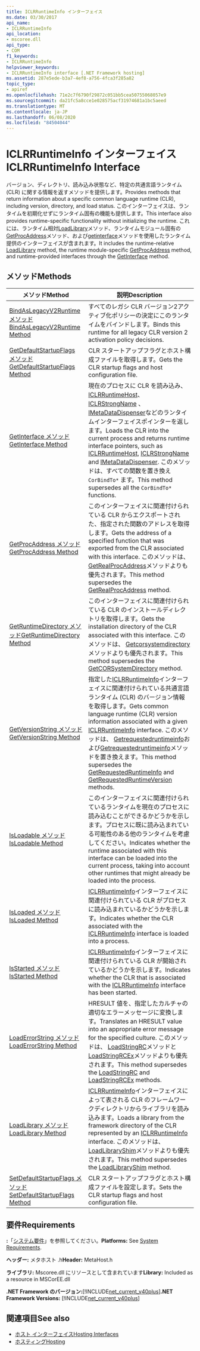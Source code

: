 ```yaml
---
title: ICLRRuntimeInfo インターフェイス
ms.date: 03/30/2017
api_name:
- ICLRRuntimeInfo
api_location:
- mscoree.dll
api_type:
- COM
f1_keywords:
- ICLRRuntimeInfo
helpviewer_keywords:
- ICLRRuntimeInfo interface [.NET Framework hosting]
ms.assetid: 287e5ede-b3a7-4ef8-a756-4fca3f285a82
topic_type:
- apiref
ms.openlocfilehash: 71e2c7f6790f29872c051bb5cea50755068057e9
ms.sourcegitcommit: da21fc5a8cce1e028575acf31974681a1bc5aeed
ms.translationtype: MT
ms.contentlocale: ja-JP
ms.lasthandoff: 06/08/2020
ms.locfileid: "84504044"
---
```

# <a name="iclrruntimeinfo-interface"></a><span data-ttu-id="81d74-102">ICLRRuntimeInfo インターフェイス</span><span class="sxs-lookup"><span data-stu-id="81d74-102">ICLRRuntimeInfo Interface</span></span>
<span data-ttu-id="81d74-103">バージョン、ディレクトリ、読み込み状態など、特定の共通言語ランタイム (CLR) に関する情報を返すメソッドを提供します。</span><span class="sxs-lookup"><span data-stu-id="81d74-103">Provides methods that return information about a specific common language runtime (CLR), including version, directory, and load status.</span></span> <span data-ttu-id="81d74-104">このインターフェイスは、ランタイムを初期化せずにランタイム固有の機能も提供します。</span><span class="sxs-lookup"><span data-stu-id="81d74-104">This interface also provides runtime-specific functionality without initializing the runtime.</span></span> <span data-ttu-id="81d74-105">これには、ランタイム相対[LoadLibrary](iclrruntimeinfo-loadlibrary-method.md)メソッド、ランタイムモジュール固有の[GetProcAddress](iclrruntimeinfo-getprocaddress-method.md)メソッド、および[getinterface](iclrruntimeinfo-getinterface-method.md)メソッドを使用したランタイム提供のインターフェイスが含まれます。</span><span class="sxs-lookup"><span data-stu-id="81d74-105">It includes the runtime-relative [LoadLibrary](iclrruntimeinfo-loadlibrary-method.md) method, the runtime module-specific [GetProcAddress](iclrruntimeinfo-getprocaddress-method.md) method, and runtime-provided interfaces through the [GetInterface](iclrruntimeinfo-getinterface-method.md) method.</span></span>  
  
## <a name="methods"></a><span data-ttu-id="81d74-106">メソッド</span><span class="sxs-lookup"><span data-stu-id="81d74-106">Methods</span></span>  
  
|<span data-ttu-id="81d74-107">メソッド</span><span class="sxs-lookup"><span data-stu-id="81d74-107">Method</span></span>|<span data-ttu-id="81d74-108">説明</span><span class="sxs-lookup"><span data-stu-id="81d74-108">Description</span></span>|  
|------------|-----------------|  
|[<span data-ttu-id="81d74-109">BindAsLegacyV2Runtime メソッド</span><span class="sxs-lookup"><span data-stu-id="81d74-109">BindAsLegacyV2Runtime Method</span></span>](iclrruntimeinfo-bindaslegacyv2runtime-method.md)|<span data-ttu-id="81d74-110">すべてのレガシ CLR バージョン2アクティブ化ポリシーの決定にこのランタイムをバインドします。</span><span class="sxs-lookup"><span data-stu-id="81d74-110">Binds this runtime for all legacy CLR version 2 activation policy decisions.</span></span>|  
|[<span data-ttu-id="81d74-111">GetDefaultStartupFlags メソッド</span><span class="sxs-lookup"><span data-stu-id="81d74-111">GetDefaultStartupFlags Method</span></span>](iclrruntimeinfo-getdefaultstartupflags-method.md)|<span data-ttu-id="81d74-112">CLR スタートアップフラグとホスト構成ファイルを取得します。</span><span class="sxs-lookup"><span data-stu-id="81d74-112">Gets the CLR startup flags and host configuration file.</span></span>|  
|[<span data-ttu-id="81d74-113">GetInterface メソッド</span><span class="sxs-lookup"><span data-stu-id="81d74-113">GetInterface Method</span></span>](iclrruntimeinfo-getinterface-method.md)|<span data-ttu-id="81d74-114">現在のプロセスに CLR を読み込み、 [ICLRRuntimeHost](iclrruntimehost-interface.md)、 [ICLRStrongName](iclrstrongname-interface.md) 、 [IMetaDataDispenser](../metadata/imetadatadispenser-interface.md)などのランタイムインターフェイスポインターを返します。</span><span class="sxs-lookup"><span data-stu-id="81d74-114">Loads the CLR into the current process and returns runtime interface pointers, such as [ICLRRuntimeHost](iclrruntimehost-interface.md), [ICLRStrongName](iclrstrongname-interface.md) and [IMetaDataDispenser](../metadata/imetadatadispenser-interface.md).</span></span> <span data-ttu-id="81d74-115">このメソッドは、すべての関数を置き換え `CorBindTo*` ます。</span><span class="sxs-lookup"><span data-stu-id="81d74-115">This method supersedes all the `CorBindTo*` functions.</span></span>|  
|[<span data-ttu-id="81d74-116">GetProcAddress メソッド</span><span class="sxs-lookup"><span data-stu-id="81d74-116">GetProcAddress Method</span></span>](iclrruntimeinfo-getprocaddress-method.md)|<span data-ttu-id="81d74-117">このインターフェイスに関連付けられている CLR からエクスポートされた、指定された関数のアドレスを取得します。</span><span class="sxs-lookup"><span data-stu-id="81d74-117">Gets the address of a specified function that was exported from the CLR associated with this interface.</span></span> <span data-ttu-id="81d74-118">このメソッドは、 [GetRealProcAddress](getrealprocaddress-function.md)メソッドよりも優先されます。</span><span class="sxs-lookup"><span data-stu-id="81d74-118">This method supersedes the [GetRealProcAddress](getrealprocaddress-function.md) method.</span></span>|  
|[<span data-ttu-id="81d74-119">GetRuntimeDirectory メソッド</span><span class="sxs-lookup"><span data-stu-id="81d74-119">GetRuntimeDirectory Method</span></span>](iclrruntimeinfo-getruntimedirectory-method.md)|<span data-ttu-id="81d74-120">このインターフェイスに関連付けられている CLR のインストールディレクトリを取得します。</span><span class="sxs-lookup"><span data-stu-id="81d74-120">Gets the installation directory of the CLR associated with this interface.</span></span> <span data-ttu-id="81d74-121">このメソッドは、 [Getcorsystemdirectory](getcorsystemdirectory-function.md)メソッドよりも優先されます。</span><span class="sxs-lookup"><span data-stu-id="81d74-121">This method supersedes the [GetCORSystemDirectory](getcorsystemdirectory-function.md) method.</span></span>|  
|[<span data-ttu-id="81d74-122">GetVersionString メソッド</span><span class="sxs-lookup"><span data-stu-id="81d74-122">GetVersionString Method</span></span>](iclrruntimeinfo-getversionstring-method.md)|<span data-ttu-id="81d74-123">指定した[ICLRRuntimeInfo](iclrruntimeinfo-interface.md)インターフェイスに関連付けられている共通言語ランタイム (CLR) のバージョン情報を取得します。</span><span class="sxs-lookup"><span data-stu-id="81d74-123">Gets common language runtime (CLR) version information associated with a given [ICLRRuntimeInfo](iclrruntimeinfo-interface.md) interface.</span></span> <span data-ttu-id="81d74-124">このメソッドは、 [Getrequestedruntimeinfo](getrequestedruntimeinfo-function.md)および[Getrequestedruntimeinfo](getrequestedruntimeversion-function.md)メソッドを置き換えます。</span><span class="sxs-lookup"><span data-stu-id="81d74-124">This method supersedes the [GetRequestedRuntimeInfo](getrequestedruntimeinfo-function.md) and [GetRequestedRuntimeVersion](getrequestedruntimeversion-function.md) methods.</span></span>|  
|[<span data-ttu-id="81d74-125">IsLoadable メソッド</span><span class="sxs-lookup"><span data-stu-id="81d74-125">IsLoadable Method</span></span>](iclrruntimeinfo-isloadable-method.md)|<span data-ttu-id="81d74-126">このインターフェイスに関連付けられているランタイムを現在のプロセスに読み込むことができるかどうかを示します。プロセスに既に読み込まれている可能性のある他のランタイムを考慮してください。</span><span class="sxs-lookup"><span data-stu-id="81d74-126">Indicates whether the runtime associated with this interface can be loaded into the current process, taking into account other runtimes that might already be loaded into the process.</span></span>|  
|[<span data-ttu-id="81d74-127">IsLoaded メソッド</span><span class="sxs-lookup"><span data-stu-id="81d74-127">IsLoaded Method</span></span>](iclrruntimeinfo-isloaded-method.md)|<span data-ttu-id="81d74-128">[ICLRRuntimeInfo](iclrruntimeinfo-interface.md)インターフェイスに関連付けられている CLR がプロセスに読み込まれているかどうかを示します。</span><span class="sxs-lookup"><span data-stu-id="81d74-128">Indicates whether the CLR associated with the [ICLRRuntimeInfo](iclrruntimeinfo-interface.md) interface is loaded into a process.</span></span>|  
|[<span data-ttu-id="81d74-129">IsStarted メソッド</span><span class="sxs-lookup"><span data-stu-id="81d74-129">IsStarted Method</span></span>](iclrruntimeinfo-isstarted-method.md)|<span data-ttu-id="81d74-130">[ICLRRuntimeInfo](iclrruntimeinfo-interface.md)インターフェイスに関連付けられている CLR が開始されているかどうかを示します。</span><span class="sxs-lookup"><span data-stu-id="81d74-130">Indicates whether the CLR that is associated with the [ICLRRuntimeInfo](iclrruntimeinfo-interface.md) interface has been started.</span></span>|  
|[<span data-ttu-id="81d74-131">LoadErrorString メソッド</span><span class="sxs-lookup"><span data-stu-id="81d74-131">LoadErrorString Method</span></span>](iclrruntimeinfo-loaderrorstring-method.md)|<span data-ttu-id="81d74-132">HRESULT 値を、指定したカルチャの適切なエラーメッセージに変換します。</span><span class="sxs-lookup"><span data-stu-id="81d74-132">Translates an HRESULT value into an appropriate error message for the specified culture.</span></span> <span data-ttu-id="81d74-133">このメソッドは、 [LoadStringRC](loadstringrc-function.md)メソッドと[LoadStringRCEx](loadstringrcex-function.md)メソッドよりも優先されます。</span><span class="sxs-lookup"><span data-stu-id="81d74-133">This method supersedes the [LoadStringRC](loadstringrc-function.md) and [LoadStringRCEx](loadstringrcex-function.md) methods.</span></span>|  
|[<span data-ttu-id="81d74-134">LoadLibrary メソッド</span><span class="sxs-lookup"><span data-stu-id="81d74-134">LoadLibrary Method</span></span>](iclrruntimeinfo-loadlibrary-method.md)|<span data-ttu-id="81d74-135">[ICLRRuntimeInfo](iclrruntimeinfo-interface.md)インターフェイスによって表される CLR のフレームワークディレクトリからライブラリを読み込みます。</span><span class="sxs-lookup"><span data-stu-id="81d74-135">Loads a library from the framework directory of the CLR represented by an [ICLRRuntimeInfo](iclrruntimeinfo-interface.md) interface.</span></span> <span data-ttu-id="81d74-136">このメソッドは、 [LoadLibraryShim](loadlibraryshim-function.md)メソッドよりも優先されます。</span><span class="sxs-lookup"><span data-stu-id="81d74-136">This method supersedes the [LoadLibraryShim](loadlibraryshim-function.md) method.</span></span>|  
|[<span data-ttu-id="81d74-137">SetDefaultStartupFlags メソッド</span><span class="sxs-lookup"><span data-stu-id="81d74-137">SetDefaultStartupFlags Method</span></span>](iclrruntimeinfo-setdefaultstartupflags-method.md)|<span data-ttu-id="81d74-138">CLR スタートアップフラグとホスト構成ファイルを設定します。</span><span class="sxs-lookup"><span data-stu-id="81d74-138">Sets the CLR startup flags and host configuration file.</span></span>|  
  
## <a name="requirements"></a><span data-ttu-id="81d74-139">要件</span><span class="sxs-lookup"><span data-stu-id="81d74-139">Requirements</span></span>  
 <span data-ttu-id="81d74-140">**:**「[システム要件](../../get-started/system-requirements.md)」を参照してください。</span><span class="sxs-lookup"><span data-stu-id="81d74-140">**Platforms:** See [System Requirements](../../get-started/system-requirements.md).</span></span>  
  
 <span data-ttu-id="81d74-141">**ヘッダー:** メタホスト .h</span><span class="sxs-lookup"><span data-stu-id="81d74-141">**Header:** MetaHost.h</span></span>  
  
 <span data-ttu-id="81d74-142">**ライブラリ:** Mscoree.dll にリソースとして含まれています</span><span class="sxs-lookup"><span data-stu-id="81d74-142">**Library:** Included as a resource in MSCorEE.dll</span></span>  
  
 <span data-ttu-id="81d74-143">**.NET Framework のバージョン:**[!INCLUDE[net_current_v40plus](../../../../includes/net-current-v40plus-md.md)]</span><span class="sxs-lookup"><span data-stu-id="81d74-143">**.NET Framework Versions:** [!INCLUDE[net_current_v40plus](../../../../includes/net-current-v40plus-md.md)]</span></span>  
  
## <a name="see-also"></a><span data-ttu-id="81d74-144">関連項目</span><span class="sxs-lookup"><span data-stu-id="81d74-144">See also</span></span>

- [<span data-ttu-id="81d74-145">ホスト インターフェイス</span><span class="sxs-lookup"><span data-stu-id="81d74-145">Hosting Interfaces</span></span>](hosting-interfaces.md)
- [<span data-ttu-id="81d74-146">ホスティング</span><span class="sxs-lookup"><span data-stu-id="81d74-146">Hosting</span></span>](index.md)
